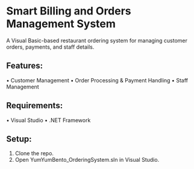 # Smart Billing and Orders Management System
A Visual Basic-based restaurant ordering system for managing customer orders, payments, and staff details.
## Features:
• Customer Management
• Order Processing & Payment Handling
• Staff Management
## Requirements:
• Visual Studio
• .NET Framework
## Setup:
1. Clone the repo.
2. Open YumYumBento_OrderingSystem.sln in Visual Studio.
